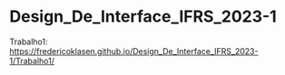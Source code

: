 # Design_De_Interface_IFRS_2023-1
Trabalho1: https://fredericoklasen.github.io/Design_De_Interface_IFRS_2023-1/Trabalho1/

